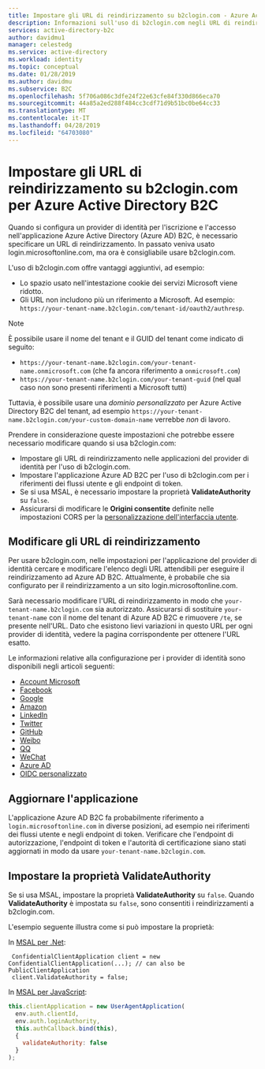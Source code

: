 ```yaml
---
title: Impostare gli URL di reindirizzamento su b2clogin.com - Azure Active Directory B2C | Microsoft Docs
description: Informazioni sull'uso di b2clogin.com negli URL di reindirizzamento per Azure Active Directory B2C.
services: active-directory-b2c
author: davidmu1
manager: celestedg
ms.service: active-directory
ms.workload: identity
ms.topic: conceptual
ms.date: 01/28/2019
ms.author: davidmu
ms.subservice: B2C
ms.openlocfilehash: 5f706a086c3dfe24f22e63cfe84f330d866eca70
ms.sourcegitcommit: 44a85a2ed288f484cc3cdf71d9b51bc0be64cc33
ms.translationtype: MT
ms.contentlocale: it-IT
ms.lasthandoff: 04/28/2019
ms.locfileid: "64703080"
---
```

# <a name="set-redirect-urls-to-b2clogincom-for-azure-active-directory-b2c"></a>Impostare gli URL di reindirizzamento su b2clogin.com per Azure Active Directory B2C

Quando si configura un provider di identità per l'iscrizione e l'accesso nell'applicazione Azure Active Directory (Azure AD) B2C, è necessario specificare un URL di reindirizzamento. In passato veniva usato login.microsoftonline.com, ma ora è consigliabile usare b2clogin.com.

L'uso di b2clogin.com offre vantaggi aggiuntivi, ad esempio:

- Lo spazio usato nell'intestazione cookie dei servizi Microsoft viene ridotto.
- Gli URL non includono più un riferimento a Microsoft. Ad esempio: `https://your-tenant-name.b2clogin.com/tenant-id/oauth2/authresp`.

>[!NOTE]
> È possibile usare il nome del tenant e il GUID del tenant come indicato di seguito:
> * `https://your-tenant-name.b2clogin.com/your-tenant-name.onmicrosoft.com` (che fa ancora riferimento a `onmicrosoft.com`)
> * `https://your-tenant-name.b2clogin.com/your-tenant-guid` (nel qual caso non sono presenti riferimenti a Microsoft tutti)
>
> Tuttavia, è possibile usare una _dominio personalizzato_ per Azure Active Directory B2C del tenant, ad esempio `https://your-tenant-name.b2clogin.com/your-custom-domain-name` verrebbe _non_ di lavoro.

Prendere in considerazione queste impostazioni che potrebbe essere necessario modificare quando si usa b2clogin.com:

- Impostare gli URL di reindirizzamento nelle applicazioni del provider di identità per l'uso di b2clogin.com. 
- Impostare l'applicazione Azure AD B2C per l'uso di b2clogin.com per i riferimenti dei flussi utente e gli endpoint di token. 
- Se si usa MSAL, è necessario impostare la proprietà **ValidateAuthority** su `false`.
- Assicurarsi di modificare le **Origini consentite** definite nelle impostazioni CORS per la [personalizzazione dell'interfaccia utente](active-directory-b2c-ui-customization-custom-dynamic.md).  

## <a name="change-redirect-urls"></a>Modificare gli URL di reindirizzamento

Per usare b2clogin.com, nelle impostazioni per l'applicazione del provider di identità cercare e modificare l'elenco degli URL attendibili per eseguire il reindirizzamento ad Azure AD B2C.  Attualmente, è probabile che sia configurato per il reindirizzamento a un sito login.microsoftonline.com. 

Sarà necessario modificare l'URL di reindirizzamento in modo che `your-tenant-name.b2clogin.com` sia autorizzato. Assicurarsi di sostituire `your-tenant-name` con il nome del tenant di Azure AD B2C e rimuovere `/te`, se presente nell'URL. Dato che esistono lievi variazioni in questo URL per ogni provider di identità, vedere la pagina corrispondente per ottenere l'URL esatto.

Le informazioni relative alla configurazione per i provider di identità sono disponibili negli articoli seguenti:

- [Account Microsoft](active-directory-b2c-setup-msa-app.md)
- [Facebook](active-directory-b2c-setup-fb-app.md)
- [Google](active-directory-b2c-setup-goog-app.md)
- [Amazon](active-directory-b2c-setup-amzn-app.md)
- [LinkedIn](active-directory-b2c-setup-li-app.md)
- [Twitter](active-directory-b2c-setup-twitter-app.md)
- [GitHub](active-directory-b2c-setup-github-app.md)
- [Weibo](active-directory-b2c-setup-weibo-app.md)
- [QQ](active-directory-b2c-setup-qq-app.md)
- [WeChat](active-directory-b2c-setup-wechat-app.md)
- [Azure AD](active-directory-b2c-setup-oidc-azure-active-directory.md)
- [OIDC personalizzato](active-directory-b2c-setup-oidc-idp.md)

## <a name="update-your-application"></a>Aggiornare l'applicazione

L'applicazione Azure AD B2C fa probabilmente riferimento a `login.microsoftonline.com` in diverse posizioni, ad esempio nei riferimenti dei flussi utente e negli endpoint di token.  Verificare che l'endpoint di autorizzazione, l'endpoint di token e l'autorità di certificazione siano stati aggiornati in modo da usare `your-tenant-name.b2clogin.com`.  

## <a name="set-the-validateauthority-property"></a>Impostare la proprietà ValidateAuthority

Se si usa MSAL, impostare la proprietà **ValidateAuthority** su `false`. Quando **ValidateAuthority** è impostata su `false`, sono consentiti i reindirizzamenti a b2clogin.com. 

L'esempio seguente illustra come si può impostare la proprietà:

In [MSAL per .Net](https://github.com/AzureAD/microsoft-authentication-library-for-dotnet):

```CSharp
 ConfidentialClientApplication client = new ConfidentialClientApplication(...); // can also be PublicClientApplication
 client.ValidateAuthority = false;
```

In [MSAL per JavaScript](https://github.com/AzureAD/microsoft-authentication-library-for-js):

```Javascript
this.clientApplication = new UserAgentApplication(
  env.auth.clientId,
  env.auth.loginAuthority,
  this.authCallback.bind(this),
  {
    validateAuthority: false
  }
);
```
